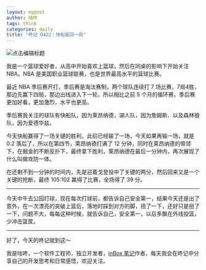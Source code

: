 ```yaml
---
layout: mypost
author: 咕咚
tags: think
categories: daily
title: "咚记 0422｜快船扳回一局"
---
```


![点击编辑标题](https://cdn.jsdelivr.net/gh/maoruibin/assets@master/2025/04/22/20250422225922307.jpg)

我是一个篮球爱好者，从高中开始喜欢上篮球，然后在同桌的影响下开始关注 NBA，NBA 是美国职业篮球联赛，也是世界最高水平的篮球比赛。

最近 NBA 季后赛开打，季后赛是淘汰赛制，两个球队连续打 7 场比赛，7局4胜，那边先赢下四局，那边出线进入下一轮，所以相比之前 5 个月的循环赛，季后赛更加好看，更加激烈，水平也更高。

季后赛我关注的球队有快船队，因为莱昂纳德，湖人队，因为詹姆斯、以及森林狼队，因为爱德华兹。

今天快船赢得了一场关键的胜利，此前已经输了一场，今天如果再输一场，就是 0:2 落后了，所以在第四节，莱昂纳德打满了 12 分钟，同时在莱昂纳德的带领下，在掘金的不断反扑下，最终拿下胜利，莱昂纳德在最后一分钟内，再次展现了什么叫做攻防一体。

在还剩不到一分钟的时间内，先是迎着戈登投中了关键的两分，然后回来又是一个关键的抢断，最终 105:102 赢得了比赛，全场得了 39 分。

--- 

今天中午去公园打球，现在每次打球前，都告诉自己安全第一，结果今天还是出了意外，在一次漂亮的突破上篮后，落地时踩到对方的脚，扭了一下，还好只是扭了一下，问题不大，每每这种时候，就告诉自己，安全第一，以后多飘在外线投篮，少冲击篮筐。

---

好了，今天的咚记就到这～

我是咕咚，一个软件工程师，独立开发者，[inBox 笔记](https://mp.weixin.qq.com/s/l-EZl5MsXh-Y4uTbPAy80Q)作者，每天我会在咚记中分享自己的开发思考和日常感悟，欢迎关注。


